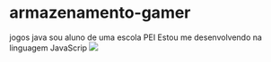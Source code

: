 # armazenamento-gamer
jogos java
sou aluno de uma escola PEI
Estou me desenvolvendo na linguagem JavaScrip
![](link)
